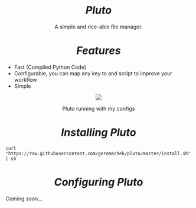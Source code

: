 <h1 align="center"><i>Pluto</i></h1>
 
<p align="center">A simple and rice-able file manager.</center>

<h1 align="center"><i>Features</i></h1>

* Fast (Compiled Python Code)
* Configurable, you can map any key to and script to improve your workflow
* Simple

<center>
<a href="https://asciinema.org/a/224295" target="_blank"><img src="https://asciinema.org/a/224295.svg" /></a>
</center>

<p align="center">Pluto running with my configs</p>

<h1 align="center"><i>Installing Pluto</i></h1>

```shell
curl "https://raw.githubusercontent.com/geremachek/pluto/master/install.sh" | sh
```

<h1 align="center"><i>Configuring Pluto</i></h1>

Coming soon...
